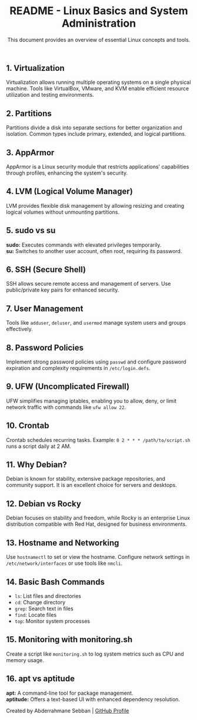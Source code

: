 <!DOCTYPE html>
<html lang="en">
<head>
    <meta charset="UTF-8">
    <meta name="viewport" content="width=device-width, initial-scale=1.0">
    <title>README - Linux Basics</title>
</head>
<body>
    <header>
        <h1>README - Linux Basics and System Administration</h1>
        <p>This document provides an overview of essential Linux concepts and tools.</p>
    </header>
    <main>
        <section>
            <h2>1. Virtualization</h2>
            <p>Virtualization allows running multiple operating systems on a single physical machine. Tools like VirtualBox, VMware, and KVM enable efficient resource utilization and testing environments.</p>
        </section>
        <section>
            <h2>2. Partitions</h2>
            <p>Partitions divide a disk into separate sections for better organization and isolation. Common types include primary, extended, and logical partitions.</p>
        </section>
        <section>
            <h2>3. AppArmor</h2>
            <p>AppArmor is a Linux security module that restricts applications' capabilities through profiles, enhancing the system's security.</p>
        </section>
        <section>
            <h2>4. LVM (Logical Volume Manager)</h2>
            <p>LVM provides flexible disk management by allowing resizing and creating logical volumes without unmounting partitions.</p>
        </section>
        <section>
            <h2>5. sudo vs su</h2>
            <p>
                <strong>sudo:</strong> Executes commands with elevated privileges temporarily.
                <br>
                <strong>su:</strong> Switches to another user account, often root, requiring its password.
            </p>
        </section>
        <section>
            <h2>6. SSH (Secure Shell)</h2>
            <p>SSH allows secure remote access and management of servers. Use public/private key pairs for enhanced security.</p>
        </section>
        <section>
            <h2>7. User Management</h2>
            <p>Tools like <code>adduser</code>, <code>deluser</code>, and <code>usermod</code> manage system users and groups effectively.</p>
        </section>
        <section>
            <h2>8. Password Policies</h2>
            <p>Implement strong password policies using <code>passwd</code> and configure password expiration and complexity requirements in <code>/etc/login.defs</code>.</p>
        </section>
        <section>
            <h2>9. UFW (Uncomplicated Firewall)</h2>
            <p>UFW simplifies managing iptables, enabling you to allow, deny, or limit network traffic with commands like <code>ufw allow 22</code>.</p>
        </section>
        <section>
            <h2>10. Crontab</h2>
            <p>Crontab schedules recurring tasks. Example: <code>0 2 * * * /path/to/script.sh</code> runs a script daily at 2 AM.</p>
        </section>
        <section>
            <h2>11. Why Debian?</h2>
            <p>Debian is known for stability, extensive package repositories, and community support. It is an excellent choice for servers and desktops.</p>
        </section>
        <section>
            <h2>12. Debian vs Rocky</h2>
            <p>
                Debian focuses on stability and freedom, while Rocky is an enterprise Linux distribution compatible with Red Hat, designed for business environments.
            </p>
        </section>
        <section>
            <h2>13. Hostname and Networking</h2>
            <p>Use <code>hostnamectl</code> to set or view the hostname. Configure network settings in <code>/etc/network/interfaces</code> or use tools like <code>nmcli</code>.</p>
        </section>
        <section>
            <h2>14. Basic Bash Commands</h2>
            <ul>
                <li><code>ls</code>: List files and directories</li>
                <li><code>cd</code>: Change directory</li>
                <li><code>grep</code>: Search text in files</li>
                <li><code>find</code>: Locate files</li>
                <li><code>top</code>: Monitor system processes</li>
            </ul>
        </section>
        <section>
            <h2>15. Monitoring with monitoring.sh</h2>
            <p>Create a script like <code>monitoring.sh</code> to log system metrics such as CPU and memory usage.</p>
        </section>
        <section>
            <h2>16. apt vs aptitude</h2>
            <p>
                <strong>apt:</strong> A command-line tool for package management.
                <br>
                <strong>aptitude:</strong> Offers a text-based UI with enhanced dependency resolution.
            </p>
        </section>
    </main>
    <footer>
        <p>Created by Abderrahmane Sebban | <a href="https://github.com/abdo-sebban">GitHub Profile</a></p>
    </footer>
</body>
</html>
